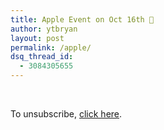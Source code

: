 ```yaml
---
title: Apple Event on Oct 16th 
author: ytbryan
layout: post
permalink: /apple/
dsq_thread_id:
  - 3084305655
---
```

<!-- iframe plugin v.4.2 wordpress.org/plugins/iframe/ -->

&nbsp;

To unsubscribe, [click here][1].

 [1]: http://ytbryan.us2.list-manage.com/unsubscribe?u=a459ab61b8354c29625945273&id=ce47f2a509